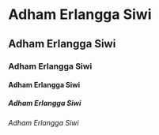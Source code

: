 # Adham Erlangga Siwi
## Adham Erlangga Siwi
### Adham Erlangga Siwi
#### Adham Erlangga Siwi
##### Adham Erlangga Siwi
###### Adham Erlangga Siwi
